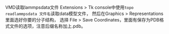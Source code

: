 VMD读取lammpsdata文件
Extensions > Tk console中使用`topo readlammpsdata 文件名`读取data模型文件，
然后在Graphics > Representations 里面选好你要的分子结构，
选择 File > Save Coordinates，里面有保存为PDB格式文件的选项，注意后缀名称加上.pdb。